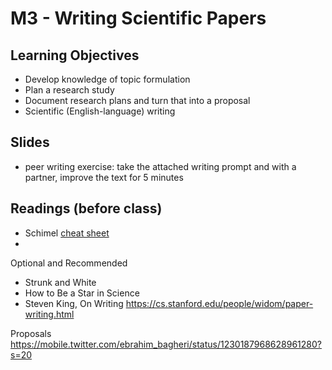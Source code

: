 

# M3 - Writing Scientific Papers

## Learning Objectives

* Develop knowledge of topic formulation
* Plan a research study
* Document research plans and turn that into a proposal
* Scientific (English-language) writing

## Slides
- peer writing exercise: take the attached writing prompt and with a partner, improve the text for 5 minutes

## Readings (before class)

* Schimel [cheat sheet](resources/schimel-cheat.pdf)
* 

Optional and Recommended 

* Strunk and White
* How to Be a Star in Science
* Steven King, On Writing
https://cs.stanford.edu/people/widom/paper-writing.html

Proposals https://mobile.twitter.com/ebrahim_bagheri/status/1230187968628961280?s=20